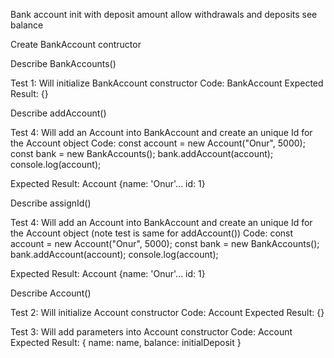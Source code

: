 Bank account
init with deposit amount
allow withdrawals and deposits
see balance

Create BankAccount contructor

Describe BankAccounts()

Test 1: Will initialize BankAccount constructor
Code: BankAccount
Expected Result: {}

Describe addAccount()

Test 4: Will add an Account into BankAccount and create an unique Id for the Account object
Code:
const account = new Account("Onur", 5000);
const bank = new BankAccounts();
bank.addAccount(account);
console.log(account);

Expected Result: Account {name: 'Onur'... id: 1}

Describe assignId()

Test 4: Will add an Account into BankAccount and create an unique Id for the Account object (note test is same for addAccount())
Code:
const account = new Account("Onur", 5000);
const bank = new BankAccounts();
bank.addAccount(account);
console.log(account);

Expected Result: Account {name: 'Onur'... id: 1}

Describe Account()

Test 2: Will initialize Account constructor
Code: Account
Expected Result: {}

Test 3: Will add parameters into Account constructor
Code: Account
Expected Result: { name: name, balance: initialDeposit }
